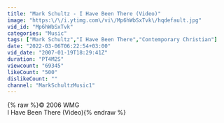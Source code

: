 ```yaml
---
title: "Mark Schultz - I Have Been There (Video)"
image: "https:\/\/i.ytimg.com\/vi\/Mp6hWbSxTvk\/hqdefault.jpg"
vid_id: "Mp6hWbSxTvk"
categories: "Music"
tags: ["Mark Schultz","I Have Been There","Contemporary Christian"]
date: "2022-03-06T06:22:54+03:00"
vid_date: "2007-01-19T18:29:41Z"
duration: "PT4M2S"
viewcount: "69345"
likeCount: "500"
dislikeCount: ""
channel: "MarkSchultzMusic1"
---
```

{% raw %}© 2006 WMG<br />I Have Been There (Video){% endraw %}
